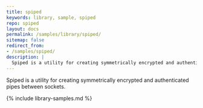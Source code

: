 ```yaml
---
title: spiped
keywords: library, sample, spiped
repo: spiped
layout: docs
permalink: /samples/library/spiped/
sitemap: false
redirect_from:
- /samples/spiped/
description: |
  Spiped is a utility for creating symmetrically encrypted and authenticated pipes between sockets.
---
```


Spiped is a utility for creating symmetrically encrypted and authenticated pipes between sockets.


{% include library-samples.md %}
